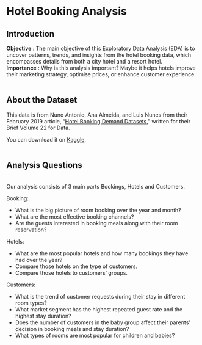 # Hotel Booking Analysis
## Introduction
**Objective** : The main objective of this Exploratory Data Analysis (EDA) is to uncover patterns, trends, and insights from the hotel booking data, which encompasses details from both a city hotel and a resort hotel. <br/> **Importance** : Why is this analysis important? Maybe it helps hotels improve their marketing strategy, optimise prices, or enhance customer experience.
 <br/>
  <br/>
## About the Dataset
This data is from Nuno Antonio, Ana Almeida, and Luis Nunes from their February 2019 article, “[Hotel Booking Demand Datasets](https://www.sciencedirect.com/science/article/pii/S2352340918315191),” written for their Brief Volume 22 for Data.

You can download it on [Kaggle](https://www.kaggle.com/datasets/jessemostipak/hotel-booking-demand).
 <br/>
  <br/>
## Analysis Questions
 <br/>
Our analysis consists of 3 main parts Bookings, Hotels and Customers.

Booking:
+ What is the big picture of room booking over the year and month?
+  What are the most effective booking channels?
+   Are the guests interested in booking meals along with their room reservation?

Hotels:

- What are the most popular hotels and how many bookings they have had over the year?
- Compare those hotels on the type of customers.
- Compare those hotels to customers’ groups.

Customers:

* What is the trend of customer requests during their stay in different room types?
* What market segment has the highest repeated guest rate and the highest stay duration?
* Does the number of customers in the baby group affect their parents’ decision in booking meals and stay duration?
* What types of rooms are most popular for children and babies?

